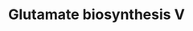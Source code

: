---
authors:
- Anwesha
- Eweitz
description: Developed by Gramene.org  Source:[http://plantreactome.gramene.org/ Plant
  Reactome].
last-edited: 2021-05-26
organisms:
- Oryza sativa
redirect_from:
- /index.php/Pathway:WP3099
- /instance/WP3099
revision: null
schema-jsonld:
- '@context': https://schema.org/
  '@id': https://wikipathways.github.io/pathways/WP3099.html
  '@type': Dataset
  creator:
    '@type': Organization
    name: WikiPathways
  description: Developed by Gramene.org  Source:[http://plantreactome.gramene.org/
    Plant Reactome].
  keywords:
  - (LOC_OS07G46460.1)
  - (ferredoxin)
  - 2OG
  - L-Gln
  - L-Glu
  - a reduced ferredoxin
  - an oxidized
  - ferredoxin
  - glutamate synthase
  license: CC0
  name: Glutamate biosynthesis V
seo: CreativeWork
title: Glutamate biosynthesis V
wpid: WP3099
---